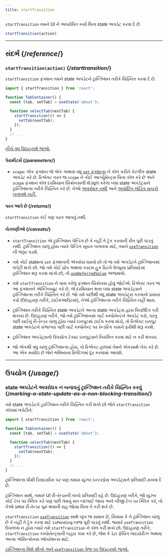 ```yaml
---
title: startTransition
---
```


<Intro>

`startTransition` તમને UI ને અવરોધિત કર્યા વિના state અપડેટ કરવા દે છે.

```js
startTransition(action)
```

</Intro>

<InlineToc />

---

## સંદર્ભ {/*reference*/}

### `startTransition(action)` {/*starttransition*/}

`startTransition` ફંક્શન તમને state અપડેટને ટ્રાન્ઝિશન તરીકે ચિહ્નિત કરવા દે છે.

```js {7,9}
import { startTransition } from 'react';

function TabContainer() {
  const [tab, setTab] = useState('about');

  function selectTab(nextTab) {
    startTransition(() => {
      setTab(nextTab);
    });
  }
  // ...
}
```

[નીચે વધુ ઉદાહરણો જુઓ.](#usage)

#### પેરામીટર્સ {/*parameters*/}


* `scope`: એક ફંક્શન જે એક અથવા વધુ [`set` ફંક્શન્સ](/reference/react/useState#setstate) ને કૉલ કરીને કેટલીક state અપડેટ કરે છે. રિએક્ટ તરત જ `scope` ને કોઈ આર્ગ્યુમેન્ટ્સ વિના કૉલ કરે છે અને `scope` ફંક્શન કૉલ દરમિયાન સિંક્રોનસલી શેડ્યૂલ કરેલા બધા state અપડેટ્સને ટ્રાન્ઝિશન્સ તરીકે ચિહ્નિત કરે છે. તેઓ [અવરોધક નથી](/reference/react/useTransition#marking-a-state-update-as-a-non-blocking-transition) અને [અવાંછિત લોડિંગ સૂચકો બતાવશે નહીં.](/reference/react/useTransition#preventing-unwanted-loading-indicators)


#### પરત આપે છે {/*returns*/}

`startTransition` કંઈ પણ પરત આપતું નથી.

#### ચેતવણીઓ {/*caveats*/}

* `startTransition` એ ટ્રાન્ઝિશન પેન્ડિંગ છે કે નહીં તે ટ્રેક કરવાની રીત પૂરી પાડતું નથી. ટ્રાન્ઝિશન ચાલુ હોય ત્યારે પેન્ડિંગ સૂચક બતાવવા માટે, તમને [`useTransition`](/reference/react/useTransition) ની જરૂર પડશે.

* તમે કોઈ stateના `set` ફંક્શનની ઍક્સેસ ધરાવો છો તો જ તમે અપડેટને ટ્રાન્ઝિશનમાં લપેટી શકો છો. જો તમે કોઈ પ્રોપ અથવા કસ્ટમ હુક રિટર્ન વેલ્યુના પ્રતિસાદમાં ટ્રાન્ઝિશન શરૂ કરવા માંગો છો, તો [`useDeferredValue`](/reference/react/useDeferredValue) અજમાવો.


* તમે `startTransition` ને પાસ કરેલું ફંક્શન સિંક્રોનસ હોવું જોઈએ. રિએક્ટ તરત જ આ ફંક્શનને એક્ઝિક્યુટ કરે છે, જે દરમિયાન થતા બધા state અપડેટ્સને ટ્રાન્ઝિશન્સ તરીકે ચિહ્નિત કરે છે. જો તમે પછીથી વધુ state અપડેટ્સ કરવાનો પ્રયાસ કરો (ઉદાહરણ તરીકે, ટાઈમઆઉટમાં), તેઓ ટ્રાન્ઝિશન્સ તરીકે ચિહ્નિત નહીં થાય.


* ટ્રાન્ઝિશન તરીકે ચિહ્નિત state અપડેટને અન્ય state અપડેટ્સ દ્વારા વિચ્છેદિત કરી શકાય છે. ઉદાહરણ તરીકે, જો તમે ટ્રાન્ઝિશનમાં ચાર્ટ કમ્પોનેન્ટને અપડેટ કરો, પરંતુ પછી ચાર્ટનું રી-રેન્ડર ચાલુ હોય ત્યારે ઇનપુટમાં ટાઈપ કરવા માંડો, તો રિએક્ટ ઇનપુટ state અપડેટને સંભાળ્યા પછી ચાર્ટ કમ્પોનેન્ટ પર રેન્ડરિંગ કામને ફરીથી શરૂ કરશે.

* ટ્રાન્ઝિશન અપડેટ્સનો ઉપયોગ ટેક્સ્ટ ઇનપુટ્સને નિયંત્રિત કરવા માટે ન કરી શકાય.


* જો એકથી વધુ ચાલુ ટ્રાન્ઝિશન્સ હોય, તો રિએક્ટ હાલમાં તેમને એકસાથે બેચ કરે છે. આ એક મર્યાદા છે જેને ભવિષ્યના રિલીઝમાં દૂર કરવામાં આવશે.


---

## ઉપયોગ {/*usage*/}

### state અપડેટને અવરોધક ન બનાવતું ટ્રાન્ઝિશન તરીકે ચિહ્નિત કરવું {/*marking-a-state-update-as-a-non-blocking-transition*/}

તમે state અપડેટને *ટ્રાન્ઝિશન* તરીકે ચિહ્નિત કરી શકો છો જેને `startTransition` કૉલમાં લપેટીને:

```js {7,9}
import { startTransition } from 'react';

function TabContainer() {
  const [tab, setTab] = useState('about');

  function selectTab(nextTab) {
    startTransition(() => {
      setTab(nextTab);
    });
  }
  // ...
}
```

ટ્રાન્ઝિશન્સ ધીમી ડિવાઇસીસ પર પણ તમારા યુઝર ઇન્ટરફેસ અપડેટ્સને પ્રતિસાદી રાખવા દે છે.

ટ્રાન્ઝિશન સાથે, તમારું UI રી-રેન્ડરની વચ્ચે પ્રતિસાદી રહે છે. ઉદાહરણ તરીકે, જો યુઝર કોઈ ટેબ પર ક્લિક કરે પણ પછી તેમનું મન બદલાઈ જાય અને બીજી ટેબ પર ક્લિક કરે, તો તેઓ પ્રથમ રી-રેન્ડર પૂરું થવાની રાહ જોયા વિના તે કરી શકે છે.

<Note>

`startTransition` [`useTransition`](/reference/react/useTransition) સાથે ખૂબ જ સમાન છે, સિવાય કે તે ટ્રાન્ઝિશન ચાલુ છે કે નહીં તે ટ્રેક કરવા માટે `isPending` ધ્વજ પૂરી પાડતું નથી. જ્યારે `useTransition` ઉપલબ્ધ ન હોય ત્યારે તમે `startTransition` ને કૉલ કરી શકો છો. ઉદાહરણ તરીકે, `startTransition` કમ્પોનેન્ટ્સની બહાર કામ કરે છે, જેમ કે ડેટા ફેચિંગ લાઇબ્રેરીઝ અથવા અન્ય એસિન્ક્રોનસ ઓપરેશન્સ માટે.

[ટ્રાન્ઝિશન્સ વિશે શીખો અને `useTransition` પેજ પર ઉદાહરણો જુઓ.](/reference/react/useTransition)

</Note>
